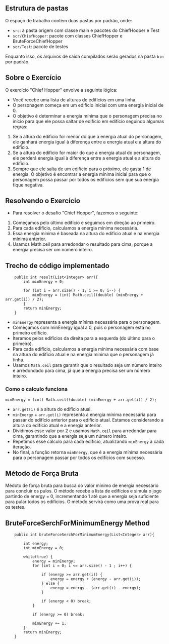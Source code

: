 ## Estrutura de pastas

O espaço de trabalho contém duas pastas por padrão, onde:

- `src`: a pasta origem com classe main e pacotes do ChiefHooper e Test
- `scr/ChiefHopper`: pacote com classes ChiefHopper e BruteForceChiefHopper
- `scr/Test`: pacote de testes

Enquanto isso, os arquivos de saída compilados serão gerados na pasta `bin` por padrão.

## Sobre o Exercício

O exercício "Chief Hopper" envolve a seguinte lógica:

 - Você recebe uma lista de alturas de edifícios em uma linha.
 - O personagem começa em um edifício inicial com uma energia inicial de 0.
 - O objetivo é determinar a energia mínima que o personagem precisa no início para que ele possa saltar de edifício em edifício seguindo algumas regras:
 1. Se a altura do edifício for menor do que a energia atual do personagem, ele ganhará energia igual à diferença entre a energia atual e a altura do edifício.
 2. Se a altura do edifício for maior do que a energia atual do personagem, ele perderá energia igual à diferença entre a energia atual e a altura do edifício.
 3. Sempre que ele salta de um edifício para o próximo, ele gasta 1 de energia.
O objetivo é encontrar a energia mínima inicial para que o personagem possa passar por todos os edifícios sem que sua energia fique negativa.

## Resolvendo o Exercício 

 - Para resolver o desafio "Chief Hopper", fazemos o seguinte:

 1. Começamos pelo último edifício e seguimos em direção ao primeiro.
 2. Para cada edifício, calculamos a energia mínima necessária.
 3. Essa energia mínima é baseada na altura do edifício atual e na energia mínima anterior.
 4. Usamos Math.ceil para arredondar o resultado para cima, porque a energia precisa ser um número inteiro.

## Trecho de código implementado

```
    public int result(List<Integer> arr){
        int minEnergy = 0;

        for (int i = arr.size() - 1; i >= 0; i--) {
            minEnergy = (int) Math.ceil((double) (minEnergy + arr.get(i)) / 2);
        }
        return minEnergy;
    }
```

 - `minEnergy` representa a energia mínima necessária para o personagem.
 - Começamos com minEnergy igual a 0, pois o personagem está no primeiro edifício.
 - Iteramos pelos edifícios da direita para a esquerda (do último para o primeiro).
 - Para cada edifício, calculamos a energia mínima necessária com base na altura do edifício atual e na energia mínima que o personagem já tinha.
 - Usamos `Math.ceil` para garantir que o resultado seja um número inteiro e arredondado para cima, já que a energia precisa ser um número inteiro.

 ### Como o calculo funciona 

  ```
  minEnergy = (int) Math.ceil((double) (minEnergy + arr.get(i)) / 2);
  ```
 - `arr.get(i)` é a altura do edifício atual.
 - `minEnergy` + `arr.get(i)` representa a energia mínima necessária para passar do edifício anterior para o edifício atual. Estamos considerando a altura do edifício atual e a energia anterior.
 - Dividimos esse valor por 2 e usamos `Math.ceil` para arredondar para cima, garantindo que a energia seja um número inteiro.
 - Repetimos esse cálculo para cada edifício, atualizando `minEnergy` a cada iteração.
 - No final, a função retorna `minEnergy`, que é a energia mínima necessária para o personagem passar por todos os edifícios com sucesso.

## Método de Força Bruta

Médoto de força bruta para busca do valor mínimo de energia necessário para concluir os pulos. O método recebe a lista de edifícios e simula o jogo partindo de energy = 0, incrementando 1 até que a energia seja suficiente para pular todos os edifícios. O método servirá como uma prova real para os testes.

## BruteForceSerchForMinimumEnergy Method


```
    public int bruteForceSerchForMinimumEnergy(List<Integer> arr){

        int energy;
        int minEnergy = 0;

        while(true) {
            energy = minEnergy;
            for (int i = 0; i <= arr.size() - 1 ; i++) {

                if (energy >= arr.get(i)) {
                    energy = energy + (energy - arr.get(i));
                } else {
                    energy = energy - (arr.get(i) - energy);
                }

                if (energy < 0) break;
            }

            if (energy >= 0) break;

            minEnergy += 1;
        }
        return minEnergy;
    }
```
